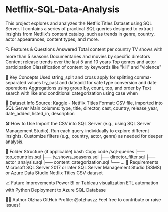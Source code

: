 # Netflix-SQL-Data-Analysis

This project explores and analyzes the Netflix Titles Dataset using SQL Server. It contains a series of practical SQL queries designed to extract insights from Netflix's content catalog, such as trends in genre, country, actor appearances, content types, and more.

🔍 Features & Questions Answered
Total content per country
TV shows with more than 5 seasons
Documentaries and movies by specific directors
Content release trends over the last 5 and 10 years
Top genres and actor participation
Classification of content by keywords like "kill" and "violence"

🧠 Key Concepts Used
string_split and cross apply for splitting comma-separated values
try_cast and dateadd for safe type conversion and date operations
Aggregations using group by, count, top, and order by
Text search with like and conditional categorization using case when

💾 Dataset Info
Source: Kaggle - Netflix Titles
Format: CSV file, imported into SQL Server
Main columns: type, title, director, cast, country, release_year, date_added, listed_in, description

🛠 How to Use
Import the CSV into SQL Server (e.g., using SQL Server Management Studio).
Run each query individually to explore different insights.
Customize filters (e.g., country, actor, genre) as needed for deeper analysis.

📁 Folder Structure (if applicable)
bash
Copy code
/sql-queries
  ├── top_countries.sql
  ├── tv_shows_seasons.sql
  ├── director_filter.sql
  ├── actor_analysis.sql
  ├── content_categorization.sql
  └── ...
📌 Requirements
Microsoft SQL Server 2017 or later
SQL Server Management Studio (SSMS) or Azure Data Studio
Netflix Titles CSV dataset

📈 Future Improvements
Power BI or Tableau visualization
ETL automation with Python
Deployment to Azure SQL Database

🧑‍💻 Author
Olzhas
GitHub Profile: @olzhaszz
Feel free to contribute or raise issues!
